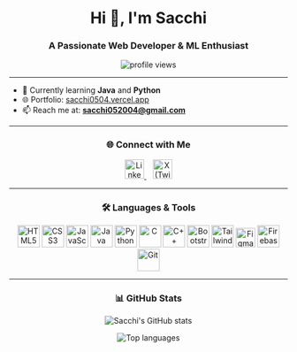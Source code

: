 <h1 align="center">Hi 👋, I'm Sacchi</h1>
<h3 align="center">A Passionate Web Developer & ML Enthusiast</h3>

<p align="center">
  <img src="https://komarev.com/ghpvc/?username=sacchi0504&label=Profile%20views&color=0e75b6&style=flat" alt="profile views" />
</p>



---

- 🌱 Currently learning  **Java** and **Python**
- 🌐 Portfolio: [sacchi0504.vercel.app](https://sacchi0504.vercel.app)
- 📫 Reach me at: **sacchi052004@gmail.com**

---

<h3 align="center">🌐 Connect with Me</h3>

<p align="center">
  <a href="https://www.linkedin.com/in/sacchi-singh-2612422b5/" target="_blank">
    <img src="https://cdn.jsdelivr.net/gh/devicons/devicon/icons/linkedin/linkedin-original.svg" alt="LinkedIn" width="35" />
  </a>
  &nbsp;&nbsp;
  <a href="https://x.com/Sacchi052004" target="_blank">
    <img src="https://cdn-icons-png.flaticon.com/512/5968/5968830.png" alt="X (Twitter)" width="35" />
  </a>
</p>

---

<h3 align="center">🛠️ Languages & Tools</h3>

<p align="center">
  <img src="https://cdn.jsdelivr.net/gh/devicons/devicon/icons/html5/html5-original-wordmark.svg" alt="HTML5" width="40" />
  <img src="https://cdn.jsdelivr.net/gh/devicons/devicon/icons/css3/css3-original-wordmark.svg" alt="CSS3" width="40" />
  <img src="https://cdn.jsdelivr.net/gh/devicons/devicon/icons/javascript/javascript-original.svg" alt="JavaScript" width="40" />
  <img src="https://cdn.jsdelivr.net/gh/devicons/devicon/icons/java/java-original.svg" alt="Java" width="40" />
  <img src="https://cdn.jsdelivr.net/gh/devicons/devicon/icons/python/python-original.svg" alt="Python" width="40" />
  <img src="https://cdn.jsdelivr.net/gh/devicons/devicon/icons/c/c-original.svg" alt="C" width="40" />
  <img src="https://cdn.jsdelivr.net/gh/devicons/devicon/icons/cplusplus/cplusplus-original.svg" alt="C++" width="40" />
  <img src="https://cdn.jsdelivr.net/gh/devicons/devicon/icons/bootstrap/bootstrap-plain-wordmark.svg" alt="Bootstrap" width="40" />
  <img src="https://www.vectorlogo.zone/logos/tailwindcss/tailwindcss-icon.svg" alt="TailwindCSS" width="40" />
  <img src="https://cdn.jsdelivr.net/gh/devicons/devicon/icons/figma/figma-original.svg" alt="Figma" width="35" />
  <img src="https://www.vectorlogo.zone/logos/firebase/firebase-icon.svg" alt="Firebase" width="40" />
  <img src="https://www.vectorlogo.zone/logos/git-scm/git-scm-icon.svg" alt="Git" width="40" />
</p>

---

<h3 align="center">📊 GitHub Stats</h3>

<p align="center">
  <img src="https://github-readme-stats.vercel.app/api?username=sacchi0504&show_icons=true&theme=radical" alt="Sacchi's GitHub stats" />
</p>

<p align="center">
  <img src="https://github-readme-stats.vercel.app/api/top-langs/?username=sacchi0504&layout=compact&theme=radical" alt="Top languages" />
</p>
